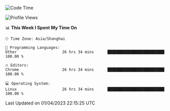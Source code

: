 <!--START_SECTION:waka-->
![Code Time](http://img.shields.io/badge/Code%20Time-491%20hrs%2042%20mins-blue)

![Profile Views](http://img.shields.io/badge/Profile%20Views-0-blue)

📊 **This Week I Spent My Time On** 

```text
🕑︎ Time Zone: Asia/Shanghai

💬 Programming Languages: 
Other                    26 hrs 34 mins      █████████████████████████   100.00 % 

🔥 Editors: 
Chrome                   26 hrs 34 mins      █████████████████████████   100.00 % 

💻 Operating System: 
Linux                    26 hrs 34 mins      █████████████████████████   100.00 % 
```


 Last Updated on 01/04/2023 22:15:25 UTC
<!--END_SECTION:waka-->
